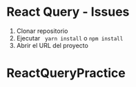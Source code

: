 # React Query - Issues

1. Clonar repositorio
2. Ejecutar ``` yarn install``` o ```npm install```
3. Abrir el URL del proyecto
# ReactQueryPractice
